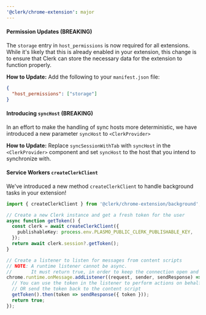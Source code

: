 ```yaml
---
'@clerk/chrome-extension': major
---
```


#### Permission Updates (BREAKING)

The `storage` entry in `host_permissions` is now required for all extensions.
While it's likely that this is already enabled in your extension, this change is to ensure that Clerk can store the necessary data for the extension to function properly.

**How to Update:** Add the following to your `manifest.json` file:

```json
{
  "host_permissions": ["storage"]
}
```

#### Introducing `syncHost` (BREAKING)

In an effort to make the handling of sync hosts more deterministic, we have introduced a new parameter `syncHost` to `<ClerkProvider>`

**How to Update:** Replace `syncSessionWithTab` with `syncHost` in the `<ClerkProvider>` component and set `syncHost` to the host that you intend to synchronize with.

#### Service Workers `createClerkClient`

We've introduced a new method `createClerkClient` to handle background tasks in your extension!

```ts
import { createClerkClient } from '@clerk/chrome-extension/background';

// Create a new Clerk instance and get a fresh token for the user
async function getToken() {
  const clerk = await createClerkClient({
    publishableKey: process.env.PLASMO_PUBLIC_CLERK_PUBLISHABLE_KEY,
  });
  return await clerk.session?.getToken();
}

// Create a listener to listen for messages from content scripts
// NOTE: A runtime listener cannot be async.
//       It must return true, in order to keep the connection open and send a response later.
chrome.runtime.onMessage.addListener((request, sender, sendResponse) => {
  // You can use the token in the listener to perform actions on behalf of the user
  // OR send the token back to the content script
  getToken().then(token => sendResponse({ token }));
  return true;
});
```
